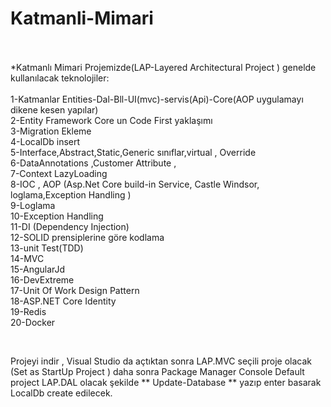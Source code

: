 # Katmanli-Mimari<br/><br/>

*Katmanlı Mimari Projemizde(LAP-Layered Architectural Project ) genelde kullanılacak teknolojiler:<br/>
<br/>
1-Katmanlar Entities-Dal-Bll-UI(mvc)-servis(Api)-Core(AOP uygulamayı dikene kesen yapılar) <br/>
2-Entity Framework Core un Code First yaklaşımı<br/>
3-Migration Ekleme<br/>
4-LocalDb insert<br/>
5-Interface,Abstract,Static,Generic sınıflar,virtual , Override <br/>
6-DataAnnotations ,Customer Attribute ,<br/>
7-Context LazyLoading<br/>
8-IOC , AOP (Asp.Net Core build-in Service, Castle Windsor, loglama,Exception Handling )<br/>
9-Loglama<br/>
10-Exception Handling<br/>
11-DI (Dependency Injection)<br/>
12-SOLID prensiplerine göre kodlama<br/>
13-unit Test(TDD)<br/>
14-MVC <br/>
15-AngularJd <br/>
16-DevExtreme<br/>
17-Unit Of Work Design Pattern<br/>
18-ASP.NET Core Identity<br/>
19-Redis<br/>
20-Docker<br/>


<br/>

Projeyi indir , Visual Studio da açtıktan sonra LAP.MVC seçili proje olacak (Set as StartUp Project ) daha sonra Package Manager Console
Default project LAP.DAL olacak şekilde **  Update-Database ** yazıp enter basarak LocalDb  create edilecek.
